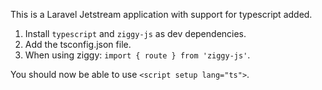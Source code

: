 This is a Laravel Jetstream application with support for typescript added.

1. Install `typescript` and `ziggy-js` as dev dependencies.
2. Add the tsconfig.json file.
3. When using ziggy: `import { route } from 'ziggy-js'`.

You should now be able to use `<script setup lang="ts">`.
